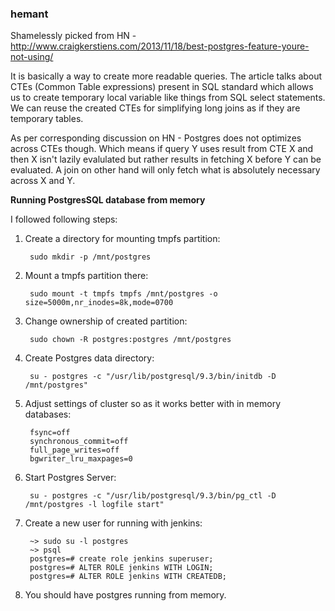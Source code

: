 ### hemant

Shamelessly picked from HN - http://www.craigkerstiens.com/2013/11/18/best-postgres-feature-youre-not-using/

It is basically a way to create more readable queries. The article talks about
CTEs (Common Table expressions) present in SQL standard which allows us to create
temporary local variable like things from SQL select statements. We can reuse
the created CTEs for simplifying long joins as if they are temporary tables.

As per corresponding discussion on HN - Postgres does not optimizes across
CTEs though. Which means if query Y uses result from CTE X and then X isn't lazily
evalulated but rather results in fetching X before Y can be evaluated. A join on
other hand will only fetch what is absolutely necessary across X and Y.

**Running PostgresSQL database from memory**

I followed following steps:


1. Create a directory for mounting tmpfs partition:

        sudo mkdir -p /mnt/postgres

2. Mount a tmpfs partition there:

        sudo mount -t tmpfs tmpfs /mnt/postgres -o size=5000m,nr_inodes=8k,mode=0700

3. Change ownership of created partition:

        sudo chown -R postgres:postgres /mnt/postgres

4. Create Postgres data directory:

        su - postgres -c "/usr/lib/postgresql/9.3/bin/initdb -D /mnt/postgres"

5. Adjust settings of cluster so as it works better with in memory databases:

        fsync=off
        synchronous_commit=off
        full_page_writes=off
        bgwriter_lru_maxpages=0

6. Start Postgres Server:

        su - postgres -c "/usr/lib/postgresql/9.3/bin/pg_ctl -D /mnt/postgres -l logfile start"

7. Create a new user for running with jenkins:

        ~> sudo su -l postgres
        ~> psql
        postgres=# create role jenkins superuser;
        postgres=# ALTER ROLE jenkins WITH LOGIN;
        postgres=# ALTER ROLE jenkins WITH CREATEDB;

8. You should have postgres running from memory.
